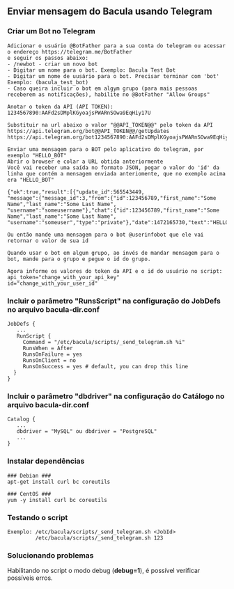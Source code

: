 ## Enviar mensagem do Bacula usando Telegram


### Criar um Bot no Telegram

```
Adicionar o usuário @BotFather para a sua conta do telegram ou acessar o endereço https://telegram.me/BotFather
e seguir os passos abaixo:
- /newbot - criar um novo bot
- Digitar um nome para o bot. Exemplo: Bacula Test Bot
- Digitar um nome de uusário para o bot. Precisar terminar com 'bot' Exemplo: (bacula_test_bot)
- Caso queira incluir o bot em algym grupo (para mais pessoas receberem as notificações), habilite no @BotFather "Allow Groups"

Anotar o token da API (API TOKEN):
1234567890:AAFd2sDMplKGyoajsPWARnSOwa9EqHiy17U

Substituir na url abaixo o valor "@@API_TOKEN@@" pelo token da API
https://api.telegram.org/bot@@API_TOKEN@@/getUpdates
https://api.telegram.org/bot1234567890:AAFd2sDMplKGyoajsPWARnSOwa9EqHiy17U/getUpdates

Enviar uma mensagem para o BOT pelo aplicativo do telegram, por exemplo "HELLO_BOT"
Abrir o browser e colar a URL obtida anteriormente 
Você vai receber uma saída no formato JSON, pegar o valor do 'id' da linha que contém a mensagem enviada anteriomente, que no exemplo acima era "HELLO_BOT"

{"ok":true,"result":[{"update_id":565543449,
"message":{"message_id":3,"from":{"id":123456789,"first_name":"Some Name","last_name":"Some Last Name",
"username":"someusername"},"chat":{"id":123456789,"first_name":"Some Name","last_name":"Some Last Name",
"username":"someuser","type":"private"},"date":1472165730,"text":"HELLO_BOT"}}]}

Ou então mande uma mensagem para o bot @userinfobot que ele vai retornar o valor de sua id

Quando usar o bot em algum grupo, ao invés de mandar mensagem para o bot, mande para o grupo e pegue o id do grupo.

Agora informe os valores do token da API e o id do usuário no script:
api_token="change_with_your_api_key"
id="change_with_your_user_id"
```

### Incluir o parâmetro "RunsScript" na configuração do JobDefs no arquivo bacula-dir.conf

```
JobDefs {
   ...
   RunScript {
     Command = "/etc/bacula/scripts/_send_telegram.sh %i"
     RunsWhen = After
     RunsOnFailure = yes
     RunsOnClient = no
     RunsOnSuccess = yes # default, you can drop this line
  }
}
```

### Incluir o parâmetro "dbdriver" na configuração do Catálogo no arquivo bacula-dir.conf
```
Catalog {
   ...
   dbdriver = "MySQL" ou dbdriver = "PostgreSQL"
   ...
}

```

### Instalar dependências

```
### Debian ###
apt-get install curl bc coreutils

### CentOS ###
yum -y install curl bc coreutils
```


### Testando o script
```
Exemplo: /etc/bacula/scripts/_send_telegram.sh <JobId>
         /etc/bacula/scripts/_send_telegram.sh 123
```


### Solucionando problemas
Habilitando no script o modo debug (**debug=1**), é possível verificar possíveis erros.
